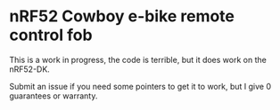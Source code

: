 nRF52 Cowboy e-bike remote control fob
====


This is a work in progress, the code is terrible, but it does work on the nRF52-DK.

Submit an issue if you need some pointers to get it to work, but I give 0 guarantees or warranty.
